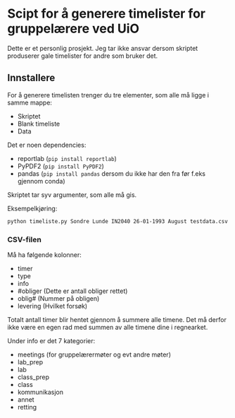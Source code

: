 # Scipt for å generere timelister for gruppelærere ved UiO

Dette er et personlig prosjekt. Jeg tar ikke ansvar dersom skriptet produserer gale timelister for andre som bruker det.

## Innstallere

For å generere timelisten trenger du tre elementer, som alle må ligge i samme mappe:

- Skriptet
- Blank timeliste
- Data

Det er noen dependencies:
- reportlab (`pip install reportlab`)
- PyPDF2 (`pip install PyPDF2`)
- pandas (`pip install pandas` dersom du ikke har den fra før f.eks gjennom conda)

Skriptet tar syv argumenter, som alle må gis.

Eksempelkjøring:
```bash
python timeliste.py Sondre Lunde IN2040 26-01-1993 August testdata.csv
```

### CSV-filen

Må ha følgende kolonner:
- timer
- type
- info
- #obliger (Dette er antall obliger rettet)
- oblig#   (Nummer på obligen)
- levering (Hvilket forsøk)

Totalt antall timer blir hentet gjennom å summere alle timene. Det må derfor ikke være en egen rad med summen av alle timene dine i regnearket.

Under info er det 7 kategorier:
- meetings (for gruppelærermøter og evt andre møter)
- lab_prep
- lab
- class_prep
- class
- kommunikasjon
- annet
- retting
